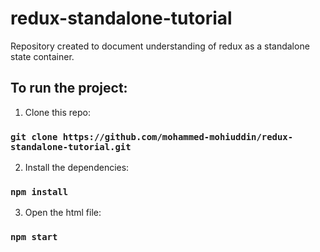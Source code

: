# redux-standalone-tutorial
Repository created to document understanding of redux as a standalone state container.

## To run the project:

1. Clone this repo:

### `git clone https://github.com/mohammed-mohiuddin/redux-standalone-tutorial.git`

2. Install the dependencies:

### `npm install`

3. Open the html file:

### `npm start`
